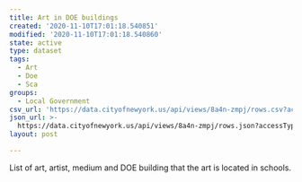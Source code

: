 ```yaml
---
title: Art in DOE buildings
created: '2020-11-10T17:01:18.540851'
modified: '2020-11-10T17:01:18.540860'
state: active
type: dataset
tags:
  - Art
  - Doe
  - Sca
groups:
  - Local Government
csv_url: 'https://data.cityofnewyork.us/api/views/8a4n-zmpj/rows.csv?accessType=DOWNLOAD'
json_url: >-
  https://data.cityofnewyork.us/api/views/8a4n-zmpj/rows.json?accessType=DOWNLOAD
layout: post

---
```

List of art, artist, medium and DOE building that the art is located in schools.
